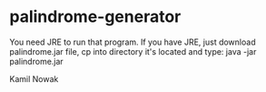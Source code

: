 # palindrome-generator

You need JRE to run that program.
If you have JRE, just download palindrome.jar file,
cp into directory it's located and type: java -jar palindrome.jar

Kamil Nowak


